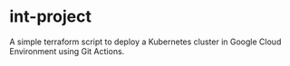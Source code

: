 # int-project

A simple terraform script to deploy a Kubernetes cluster in Google Cloud Environment using Git Actions.


